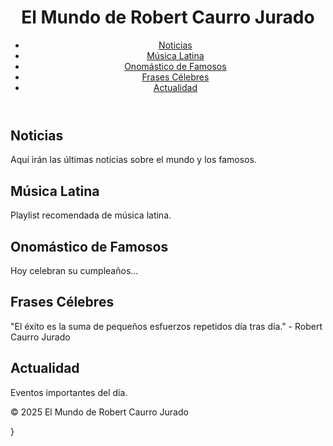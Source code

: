 <!DOCTYPE html>
<html lang="es">
<head>
    <meta charset="UTF-8">
    <meta name="viewport" content="width=device-width, initial-scale=1.0">
    <title>El Mundo de Robert Caurro Jurado</title>
    <link rel="stylesheet" href="styles.css">
</head>
<body>

<header>
    <h1>El Mundo de Robert Caurro Jurado</h1>
    <nav>
        <ul>
            <li><a href="#noticias">Noticias</a></li>
            <li><a href="#musica">Música Latina</a></li>
            <li><a href="#onomastico">Onomástico de Famosos</a></li>
            <li><a href="#frases">Frases Célebres</a></li>
            <li><a href="#actualidad">Actualidad</a></li>
        </ul>
    </nav>
</header>

<section id="noticias">
    <h2>Noticias</h2>
    <p>Aquí irán las últimas noticias sobre el mundo y los famosos.</p>
</section>

<section id="musica">
    <h2>Música Latina</h2>
    <p>Playlist recomendada de música latina.</p>
</section>

<section id="onomastico">
    <h2>Onomástico de Famosos</h2>
    <p>Hoy celebran su cumpleaños...</p>
</section>

<section id="frases">
    <h2>Frases Célebres</h2>
    <p>"El éxito es la suma de pequeños esfuerzos repetidos día tras día." - Robert Caurro Jurado</p>
</section>

<section id="actualidad">
    <h2>Actualidad</h2>
    <p>Eventos importantes del día.</p>
</section>

<footer>
    <p>&copy; 2025 El Mundo de Robert Caurro Jurado</p>
</footer>

</body>
</html>

}
